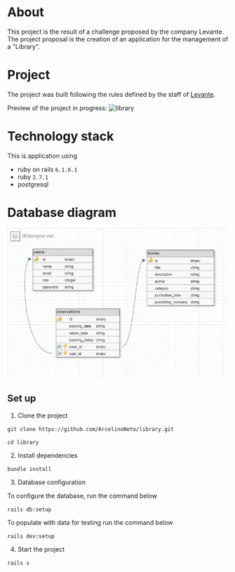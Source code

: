 # About
This project is the result of a challenge proposed by the company Levante.
The project proposal is the creation of an application for the management of a "Library".

# Project
The project was built following the rules defined by the staff of [Levante](https://gist.github.com/caioagiani/66b26f85ab6db506fecb9a90a04389f7).

Preview of the project in progress:
![library](https://www.loom.com/share/4cac3add18424129b83c6b8b46d6299e)

# Technology stack
This is application using 
- ruby on rails ``6.1.6.1``
- ruby ``2.7.1``
- postgresql

# Database diagram
![library](https://github.com/ArcelinoNeto/library/blob/master/library.png)

## Set up

1. Clone the project
```
git clone https://github.com/ArcelinoNeto/library.git
```
```
cd library
```
2. Install dependencies
``` 
bundle install
``` 

3. Database configuration 

To configure the database, run the command below
```
rails db:setup
```
To populate with data for testing run the command below
```
rails dev:setup
```

4. Start the project
```
rails s
```

